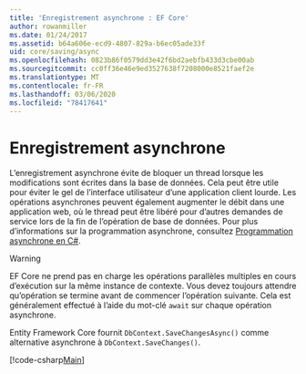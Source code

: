 ```yaml
---
title: 'Enregistrement asynchrone : EF Core'
author: rowanmiller
ms.date: 01/24/2017
ms.assetid: b64a606e-ecd9-4807-829a-b6ec05ade33f
uid: core/saving/async
ms.openlocfilehash: 0823b86f0579dd3e42f6bd2aebfb433d3cbe00ab
ms.sourcegitcommit: cc0ff36e46e9ed3527638f7208000e8521faef2e
ms.translationtype: MT
ms.contentlocale: fr-FR
ms.lasthandoff: 03/06/2020
ms.locfileid: "78417641"
---
```

# <a name="asynchronous-saving"></a>Enregistrement asynchrone

L’enregistrement asynchrone évite de bloquer un thread lorsque les modifications sont écrites dans la base de données. Cela peut être utile pour éviter le gel de l’interface utilisateur d’une application client lourde. Les opérations asynchrones peuvent également augmenter le débit dans une application web, où le thread peut être libéré pour d’autres demandes de service lors de la fin de l’opération de base de données. Pour plus d’informations sur la programmation asynchrone, consultez [Programmation asynchrone en C#](https://docs.microsoft.com/dotnet/csharp/async).

> [!WARNING]  
> EF Core ne prend pas en charge les opérations parallèles multiples en cours d’exécution sur la même instance de contexte. Vous devez toujours attendre qu’opération se termine avant de commencer l’opération suivante. Cela est généralement effectué à l’aide du mot-clé `await` sur chaque opération asynchrone.

Entity Framework Core fournit `DbContext.SaveChangesAsync()` comme alternative asynchrone à `DbContext.SaveChanges()`.

[!code-csharp[Main](../../../samples/core/Saving/Async/Sample.cs#Sample)]
